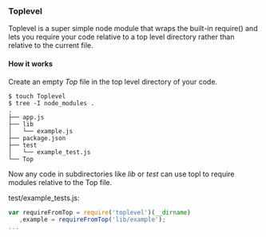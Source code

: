 ### Toplevel

Toplevel is a super simple node module that wraps the built-in require() and lets you require your code relative to a top level directory rather than relative to the current file.

#### How it works

Create an empty _Top_ file in the top level directory of your code.

```shell
$ touch Toplevel
$ tree -I node_modules .
.
├── app.js
├── lib
│   └── example.js
├── package.json
├── test
│   └── example_test.js
└── Top
```

Now any code in subdirectories like _lib_ or _test_ can use topl to require modules relative to the Top file.

test/example_tests.js:
```javascript
var requireFromTop = require('toplevel')(__dirname)
   ,example = requireFromTop('lib/example');
...
```

